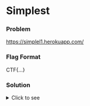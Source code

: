 # Simplest

### Problem
https://simplel1.herokuapp.com/

### Flag Format
CTF{...}

### Solution
<details>
  <summary>Click to see</summary>
  
<br>

Step 1. The right key is disabled <br>

Step 2. Press CTRL+U to view the source page <br>

Step 3. Check the body of the html code <br>

Step 4. You will find the flag commented

</details>